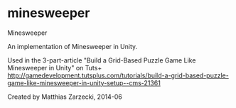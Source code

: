# minesweeper
Minesweeper

An implementation of Minesweeper in Unity.

Used in the 3-part-article "Build a Grid-Based Puzzle Game Like Minesweeper in Unity" on Tuts+
http://gamedevelopment.tutsplus.com/tutorials/build-a-grid-based-puzzle-game-like-minesweeper-in-unity-setup--cms-21361

Created by Matthias Zarzecki, 2014-06
